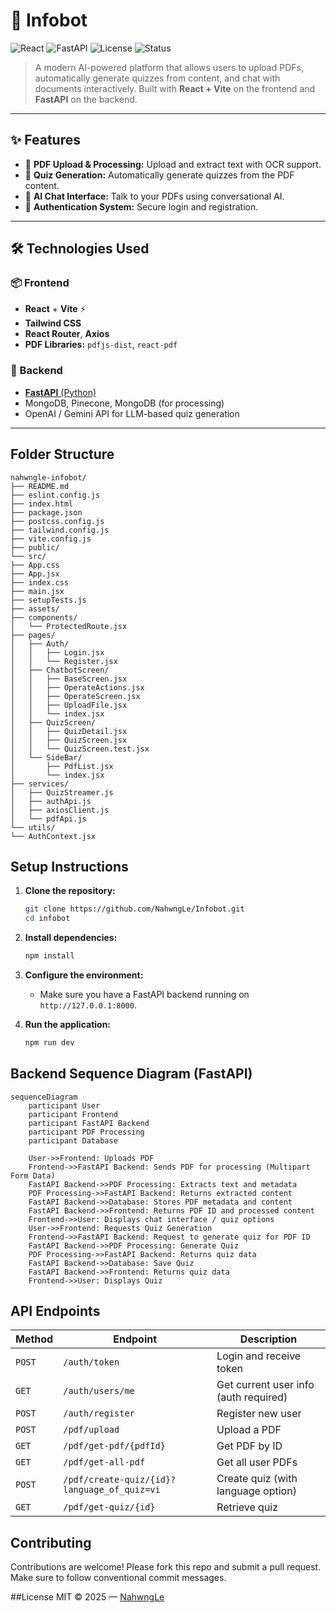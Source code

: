 # 🤖 Infobot

![React](https://img.shields.io/badge/Frontend-React-blue?logo=react)
![FastAPI](https://img.shields.io/badge/Backend-FastAPI-green?logo=fastapi)
![License](https://img.shields.io/badge/license-MIT-blue)
![Status](https://img.shields.io/badge/status-Active-brightgreen)

> A modern AI-powered platform that allows users to upload PDFs, automatically generate quizzes from content, and chat with documents interactively. Built with **React + Vite** on the frontend and **FastAPI** on the backend.

---

## ✨ Features

- 📄 **PDF Upload & Processing:** Upload and extract text with OCR support.
- 🧠 **Quiz Generation:** Automatically generate quizzes from the PDF content.
- 💬 **AI Chat Interface:** Talk to your PDFs using conversational AI.
- 🔐 **Authentication System:** Secure login and registration.

---

## 🛠️ Technologies Used

### 📦 Frontend
- **React** + **Vite** ⚡
- **Tailwind CSS**
- **React Router**, **Axios**
- **PDF Libraries:** `pdfjs-dist`, `react-pdf`

### 🔧 Backend
- [**FastAPI** (Python)](https://github.com/NahwngLe/Infobot_backend.git)
- MongoDB, Pinecone, MongoDB (for processing)
- OpenAI / Gemini API for LLM-based quiz generation

---

## Folder Structure
```
nahwngle-infobot/
├── README.md
├── eslint.config.js
├── index.html
├── package.json
├── postcss.config.js
├── tailwind.config.js
├── vite.config.js
├── public/
└── src/
├── App.css
├── App.jsx
├── index.css
├── main.jsx
├── setupTests.js
├── assets/
├── components/
│   └── ProtectedRoute.jsx
├── pages/
│   ├── Auth/
│   │   ├── Login.jsx
│   │   └── Register.jsx
│   ├── ChatbotScreen/
│   │   ├── BaseScreen.jsx
│   │   ├── OperateActions.jsx
│   │   ├── OperateScreen.jsx
│   │   ├── UploadFile.jsx
│   │   └── index.jsx
│   ├── QuizScreen/
│   │   ├── QuizDetail.jsx
│   │   ├── QuizScreen.jsx
│   │   └── QuizScreen.test.jsx
│   └── SideBar/
│       ├── PdfList.jsx
│       └── index.jsx
├── services/
│   ├── QuizStreamer.js
│   ├── authApi.js
│   ├── axiosClient.js
│   └── pdfApi.js
└── utils/
└── AuthContext.jsx
```

## Setup Instructions

1.  **Clone the repository:**

    ```bash
    git clone https://github.com/NahwngLe/Infobot.git
    cd infobot
    ```
2.  **Install dependencies:**

    ```bash
    npm install
    ```
3.  **Configure the environment:**

    *   Make sure you have a FastAPI backend running on `http://127.0.0.1:8000`.
4.  **Run the application:**

    ```bash
    npm run dev
    ```

## Backend Sequence Diagram (FastAPI)

```mermaid
sequenceDiagram
    participant User
    participant Frontend
    participant FastAPI Backend
    participant PDF Processing
    participant Database

    User->>Frontend: Uploads PDF
    Frontend->>FastAPI Backend: Sends PDF for processing (Multipart Form Data)
    FastAPI Backend->>PDF Processing: Extracts text and metadata
    PDF Processing->>FastAPI Backend: Returns extracted content
    FastAPI Backend->>Database: Stores PDF metadata and content
    FastAPI Backend->>Frontend: Returns PDF ID and processed content
    Frontend->>User: Displays chat interface / quiz options
    User->>Frontend: Requests Quiz Generation
    Frontend->>FastAPI Backend: Request to generate quiz for PDF ID
    FastAPI Backend->>PDF Processing: Generate Quiz
    PDF Processing->>FastAPI Backend: Returns quiz data
    FastAPI Backend->>Database: Save Quiz
    FastAPI Backend->>Frontend: Returns quiz data
    Frontend->>User: Displays Quiz
```

## API Endpoints

| Method | Endpoint                                    | Description                           |
| ------ | ------------------------------------------- | ------------------------------------- |
| `POST` | `/auth/token`                               | Login and receive token               |
| `GET`  | `/auth/users/me`                            | Get current user info (auth required) |
| `POST` | `/auth/register`                            | Register new user                     |
| `POST` | `/pdf/upload`                               | Upload a PDF                          |
| `GET`  | `/pdf/get-pdf/{pdfId}`                      | Get PDF by ID                         |
| `GET`  | `/pdf/get-all-pdf`                          | Get all user PDFs                     |
| `POST` | `/pdf/create-quiz/{id}?language_of_quiz=vi` | Create quiz (with language option)    |
| `GET`  | `/pdf/get-quiz/{id}`                        | Retrieve quiz                         |


## Contributing
Contributions are welcome!
Please fork this repo and submit a pull request.
Make sure to follow conventional commit messages.

##License
MIT © 2025 — [NahwngLe](https://github.com/NahwngLe)


